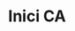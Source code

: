 ---
title: Inici CA
permalink: /
ref: homepage
locale: ca
layout: page
inpage_nav: true
seo:
  title: Prou parades racistes
  description: Campanya de denúncia de les identificacions per perfil étnic.
  keywords: pareudepararme, pareu de parar-me
sections:
  - page-cover
  - intro
  - report-incident
  - take-action
  - testimonials
  - news
  - twitter-cta
  - documents
page-cover:
  template: theme/full-cover.html
  section_id: start
  heading: Inici
  bg_image: /uploads/banner-home.jpg
  tagline_image: /uploads/claim-prova-A-cat.png
intro:
  template: homepage/intro.html
  section_id: intro
  heading: La perfilació ètnica...
  key_facts:
    - heading: És il·legal
      text: L'ordenament jurídic espanyol prohibeix les identificacions discriminatòries. Tot i això, el TC espanyol és l'únic d'Europa que justifica les identificacions per color de pell o altres supòsits ètnics quan es produeixen en el marc del control migratori, assumint, implícitament, la idea falsa que la població espanyola és blanca.
    - heading: És opaca
      text: Malgrat es practiquin a plena llum del dia, no es publiquen dades oficials del nombre d'identificacions que es duen a terme en el marc del control migratori. Pel que fa a la prevenció del delicte, sabem el nombre total d'identificacions realitzades pels cossos de seguretat estatals, però desconeixem tant la motivació com el resultat.
    - heading: És sistemàtica
      text: No es tracta de fets aïllats que depenguin de l'actitud d'un funcionari en concret, sinó d'una “pràctica persistent i generalitzada de control identitari”, en paraules del Relator Especial de l'ONU.
    - heading: És inefectiva
      text: L'ús d'estereotips ètnics enlloc d'una sospita raonada disminueix l'eficàcia de la tasca policial i juga en contra de la seguretat ciutadana, ja que els col·lectius afectats passen a desconfiar de les institucions i a no col·laborar-hi.
    - heading: És discriminatòria
      text: Genera una frontera invisible tanques endins, sota la qual es para a les persones pel que són o semblen ser i no pel que han fet o semblen haver fet.
    - heading: És criminalitzadora
      text: Normalitza el control policial d'uns grups específics, recrea una sensació d'inseguretat i vincula l'aparença física no occidental amb l'incompliment de la norma.
  cta:
    heading: PROU parades racistes
    body: |
      Exigim que es reconeguin i condemnin els controls d'identitat per perfil ètnic, que són l'element més bàsic del racisme institucional.
    btn_text: Signa ja!
    btn_link: /manifest/
report-incident:
  template: homepage/report-incident.html
  section_id: report-incident
  heading: Explica'ns-ho
  body: |
    El primer pas per erradicar les identificacions per perfil ètnic és desnormalitzar-les i fer-les visibles. Volem recollir el màxim de casos possibles per elaborar un informe rigorós, que dimensioni aquesta injustícia i ens permeti incidir en els protocols policials. Si has patit una identificació policial racista a la via pública o l'has vist com a testimoni, omple el formulari i explica'ns com va ser. Més endavant, en cas que ho necessitis, podem oferir-te assessorament legal.
  cta:
    btn_text: Comunica una parada
    btn_link: https://goo.gl/forms/VO2uoK1dyLbMWvMo2
    btn_icon: icon icon-Speak-2
take-action:
  template: homepage/take-action.html
  section_id: take-action
  heading: Actua!
  bg_image: /uploads/bg-texture.png
  cta_list:
    - btn_text: Protegeix-te, intervé, denuncia
      btn_link: /guia-ca/
      btn_icon: /assets/icons/icon-hand.png
    - btn_text: Comunica una parada racista
      btn_link: https://goo.gl/forms/VO2uoK1dyLbMWvMo2
      btn_icon: /assets/icons/icon-megaphone.png
    - btn_text: Incideix a les xarxes socials
      btn_link: /campanya-twitter/
      btn_icon: /assets/icons/icon-twitter.png
    - btn_text: Participa! Uneix-te al grup de treball
      btn_link: "#formulari-contacte"
      btn_icon: /assets/icons/icon-add-group.png
testimonials:
  template: homepage/testimonials.html
  section_id: testimonials
  heading: Testimonis
news:
  template: homepage/news.html
  section_id: news
  heading: Notícies
twitter-cta:
  template: homepage/twitter-cta.html
  section_id: twitter-cta
  heading: Actua a Twitter
  body: |
    Alça la veu perquè les identificacions per perfil ètnic deixin de ser una pràctica normalitzada! Utilitza el HT **#pareudepararme** sempre que vulguis, per denunciar a l'instant una parada policial discriminatòria, per difondre una notícia relacionada amb la perfilació ètnica, per donar la teva opinió sobre el tema, etc.

    A banda d'això, et convidem a participar d'una acció conjunta d'incidència política a twitter que no acabarà fins que les persones responsables hagin establert tots els mecanismes necessaris per prohibir i perseguir aquesta pràctica il·legal. Menciona a polítics, policies, jutges, advocats, intel·lectuals, periodistes, activistes, artistes... Fes que es posicionin i s'impliquin en la lluita!
  cta:
    btn_text: Actua!
    btn_link: /campanya-twitter/
    btn_icon: socicon socicon-twitter
  twitter_feed:
    hashtags:
      - pareudepararme
      - paraddepararme
      - perfilètnic
      - perfilétnico
    footer: Segueix la campanya a Twitter
documents:
  template: homepage/documents.html
  section_id: documents
  heading: Documents
  bg_image: /uploads/banner-documents.jpg
---